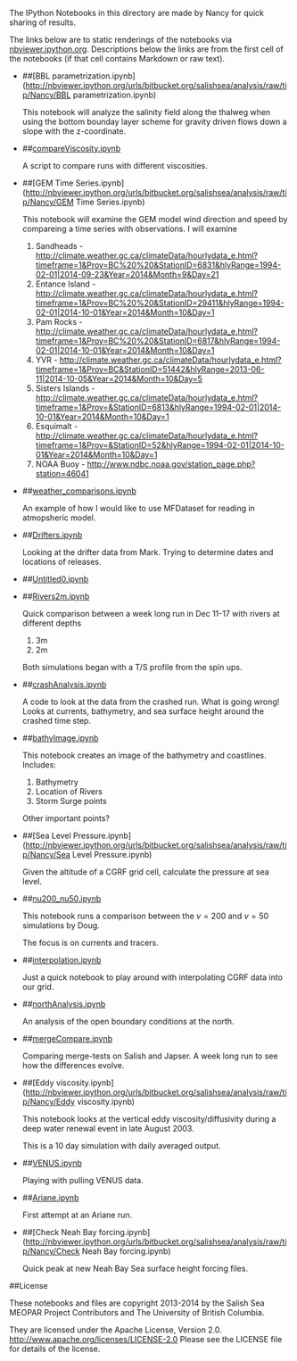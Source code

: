 The IPython Notebooks in this directory are made by Nancy for
quick sharing of results.

The links below are to static renderings of the notebooks via
[nbviewer.ipython.org](http://nbviewer.ipython.org/).
Descriptions below the links are from the first cell of the notebooks
(if that cell contains Markdown or raw text).

* ##[BBL parametrization.ipynb](http://nbviewer.ipython.org/urls/bitbucket.org/salishsea/analysis/raw/tip/Nancy/BBL parametrization.ipynb)  
    
    This notebook will analyze the salinity field along the thalweg when using the bottom bounday layer scheme for gravity driven flows down a slope with the z-coordinate.   

* ##[compareViscosity.ipynb](http://nbviewer.ipython.org/urls/bitbucket.org/salishsea/analysis/raw/tip/Nancy/compareViscosity.ipynb)  
    
    A script to compare runs with different viscosities.  

* ##[GEM Time Series.ipynb](http://nbviewer.ipython.org/urls/bitbucket.org/salishsea/analysis/raw/tip/Nancy/GEM Time Series.ipynb)  
    
    This notebook will examine the GEM model wind direction and speed by compareing a time series with observations. I will examine   
    1. Sandheads - http://climate.weather.gc.ca/climateData/hourlydata_e.html?timeframe=1&Prov=BC%20%20&StationID=6831&hlyRange=1994-02-01|2014-09-23&Year=2014&Month=9&Day=21  
    2. Entance Island - http://climate.weather.gc.ca/climateData/hourlydata_e.html?timeframe=1&Prov=BC%20%20&StationID=29411&hlyRange=1994-02-01|2014-10-01&Year=2014&Month=10&Day=1  
    3. Pam Rocks - http://climate.weather.gc.ca/climateData/hourlydata_e.html?timeframe=1&Prov=BC%20%20&StationID=6817&hlyRange=1994-02-01|2014-10-01&Year=2014&Month=10&Day=1  
    4. YVR - http://climate.weather.gc.ca/climateData/hourlydata_e.html?timeframe=1&Prov=BC&StationID=51442&hlyRange=2013-06-11|2014-10-05&Year=2014&Month=10&Day=5  
    5. Sisters Islands - http://climate.weather.gc.ca/climateData/hourlydata_e.html?timeframe=1&Prov=&StationID=6813&hlyRange=1994-02-01|2014-10-01&Year=2014&Month=10&Day=1  
    6. Esquimalt - http://climate.weather.gc.ca/climateData/hourlydata_e.html?timeframe=1&Prov=&StationID=52&hlyRange=1994-02-01|2014-10-01&Year=2014&Month=10&Day=1  
    5. NOAA Buoy - http://www.ndbc.noaa.gov/station_page.php?station=46041  

* ##[weather_comparisons.ipynb](http://nbviewer.ipython.org/urls/bitbucket.org/salishsea/analysis/raw/tip/Nancy/weather_comparisons.ipynb)  
    
    An example of how I would like to use MFDataset for reading in atmopsheric model.   

* ##[Drifters.ipynb](http://nbviewer.ipython.org/urls/bitbucket.org/salishsea/analysis/raw/tip/Nancy/Drifters.ipynb)  
    
    Looking at the drifter data from Mark. Trying to determine dates and locations of releases.  

* ##[Untitled0.ipynb](http://nbviewer.ipython.org/urls/bitbucket.org/salishsea/analysis/raw/tip/Nancy/Untitled0.ipynb)  
    
* ##[Rivers2m.ipynb](http://nbviewer.ipython.org/urls/bitbucket.org/salishsea/analysis/raw/tip/Nancy/Rivers2m.ipynb)  
    
    Quick comparison between a week long run in Dec 11-17 with rivers at different depths  
      
    1. 3m  
    2. 2m  
      
    Both simulations began with a T/S profile from the spin ups.   

* ##[crashAnalysis.ipynb](http://nbviewer.ipython.org/urls/bitbucket.org/salishsea/analysis/raw/tip/Nancy/crashAnalysis.ipynb)  
    
    A code to look at the data from the crashed run. What is going wrong!  
    Looks at currents, bathymetry, and sea surface height around the crashed time step.   

* ##[bathyImage.ipynb](http://nbviewer.ipython.org/urls/bitbucket.org/salishsea/analysis/raw/tip/Nancy/bathyImage.ipynb)  
    
    This notebook creates an image of the bathymetry and coastlines. Includes:  
      
    1. Bathymetry  
    2. Location of Rivers  
    3. Storm Surge points  
      
    Other important points?  

* ##[Sea Level Pressure.ipynb](http://nbviewer.ipython.org/urls/bitbucket.org/salishsea/analysis/raw/tip/Nancy/Sea Level Pressure.ipynb)  
    
    Given the altitude of a CGRF grid cell, calculate the pressure at sea level.  

* ##[nu200_nu50.ipynb](http://nbviewer.ipython.org/urls/bitbucket.org/salishsea/analysis/raw/tip/Nancy/nu200_nu50.ipynb)  
    
    This notebook runs a comparison between the $\nu=200$ and $\nu=50$ simulations by Doug.   
      
    The focus is on currents and tracers.   

* ##[interpolation.ipynb](http://nbviewer.ipython.org/urls/bitbucket.org/salishsea/analysis/raw/tip/Nancy/interpolation.ipynb)  
    
    Just a quick notebook to play around with interpolating CGRF data into our grid.  

* ##[northAnalysis.ipynb](http://nbviewer.ipython.org/urls/bitbucket.org/salishsea/analysis/raw/tip/Nancy/northAnalysis.ipynb)  
    
    An analysis of the open boundary conditions at the north.   

* ##[mergeCompare.ipynb](http://nbviewer.ipython.org/urls/bitbucket.org/salishsea/analysis/raw/tip/Nancy/mergeCompare.ipynb)  
    
    Comparing merge-tests on Salish and Japser. A week long run to see how the differences evolve.   

* ##[Eddy viscosity.ipynb](http://nbviewer.ipython.org/urls/bitbucket.org/salishsea/analysis/raw/tip/Nancy/Eddy viscosity.ipynb)  
    
    This notebook looks at the vertical eddy viscosity/diffusivity during a deep water renewal event in late August 2003.  
      
    This is a 10 day simulation with daily averaged output.  


* ##[VENUS.ipynb](http://nbviewer.ipython.org/urls/bitbucket.org/salishsea/analysis/raw/tip/Nancy/VENUS.ipynb)  
    
    Playing with pulling VENUS data.  

* ##[Ariane.ipynb](http://nbviewer.ipython.org/urls/bitbucket.org/salishsea/analysis/raw/tip/Nancy/Ariane.ipynb)  
    
    First attempt at an Ariane run.   

* ##[Check Neah Bay forcing.ipynb](http://nbviewer.ipython.org/urls/bitbucket.org/salishsea/analysis/raw/tip/Nancy/Check Neah Bay forcing.ipynb)  
    
    Quick peak at new Neah Bay Sea surface height forcing files.  


##License

These notebooks and files are copyright 2013-2014
by the Salish Sea MEOPAR Project Contributors
and The University of British Columbia.

They are licensed under the Apache License, Version 2.0.
http://www.apache.org/licenses/LICENSE-2.0
Please see the LICENSE file for details of the license.
